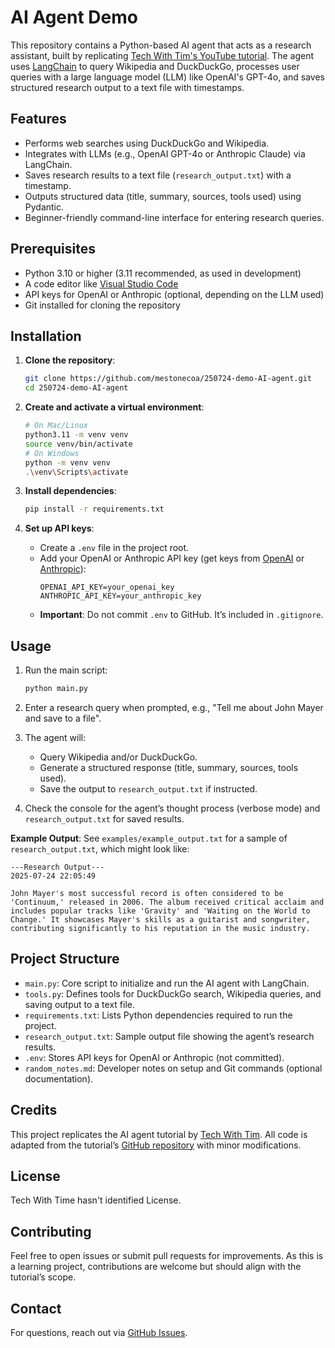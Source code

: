 # AI Agent Demo
This repository contains a Python-based AI agent that acts as a research assistant, built by replicating [Tech With Tim's YouTube tutorial](https://www.youtube.com/watch?v=bTMPwUgLZf0). The agent uses [LangChain](https://www.langchain.com/) to query Wikipedia and DuckDuckGo, processes user queries with a large language model (LLM) like OpenAI's GPT-4o, and saves structured research output to a text file with timestamps.

## Features
- Performs web searches using DuckDuckGo and Wikipedia.
- Integrates with LLMs (e.g., OpenAI GPT-4o or Anthropic Claude) via LangChain.
- Saves research results to a text file (`research_output.txt`) with a timestamp.
- Outputs structured data (title, summary, sources, tools used) using Pydantic.
- Beginner-friendly command-line interface for entering research queries.

## Prerequisites
- Python 3.10 or higher (3.11 recommended, as used in development)
- A code editor like [Visual Studio Code](https://code.visualstudio.com/)
- API keys for OpenAI or Anthropic (optional, depending on the LLM used)
- Git installed for cloning the repository

## Installation
1. **Clone the repository**:
   ```bash
   git clone https://github.com/mestonecoa/250724-demo-AI-agent.git
   cd 250724-demo-AI-agent
   ```

2. **Create and activate a virtual environment**:
   ```bash
   # On Mac/Linux
   python3.11 -m venv venv
   source venv/bin/activate
   # On Windows
   python -m venv venv
   .\venv\Scripts\activate
   ```

3. **Install dependencies**:
   ```bash
   pip install -r requirements.txt
   ```

4. **Set up API keys**:
   - Create a `.env` file in the project root.
   - Add your OpenAI or Anthropic API key (get keys from [OpenAI](https://platform.openai.com/api-keys) or [Anthropic](https://console.anthropic.com/settings/keys)):
     ```env
     OPENAI_API_KEY=your_openai_key
     ANTHROPIC_API_KEY=your_anthropic_key
     ```
   - **Important**: Do not commit `.env` to GitHub. It’s included in `.gitignore`.

## Usage
1. Run the main script:
   ```bash
   python main.py
   ```

2. Enter a research query when prompted, e.g., "Tell me about John Mayer and save to a file".
3. The agent will:
   - Query Wikipedia and/or DuckDuckGo.
   - Generate a structured response (title, summary, sources, tools used).
   - Save the output to `research_output.txt` if instructed.
4. Check the console for the agent’s thought process (verbose mode) and `research_output.txt` for saved results.

**Example Output**:
See `examples/example_output.txt` for a sample of `research_output.txt`, which might look like:
```
---Research Output---
2025-07-24 22:05:49

John Mayer's most successful record is often considered to be 'Continuum,' released in 2006. The album received critical acclaim and includes popular tracks like 'Gravity' and 'Waiting on the World to Change.' It showcases Mayer's skills as a guitarist and songwriter, contributing significantly to his reputation in the music industry.
```

## Project Structure
- `main.py`: Core script to initialize and run the AI agent with LangChain.
- `tools.py`: Defines tools for DuckDuckGo search, Wikipedia queries, and saving output to a text file.
- `requirements.txt`: Lists Python dependencies required to run the project.
- `research_output.txt`: Sample output file showing the agent’s research results.
- `.env`: Stores API keys for OpenAI or Anthropic (not committed).
- `random_notes.md`: Developer notes on setup and Git commands (optional documentation).

## Credits
This project replicates the AI agent tutorial by [Tech With Tim](https://www.youtube.com/watch?v=bTMPwUgLZf0). All code is adapted from the tutorial’s [GitHub repository](https://github.com/techwithtim/PythonAIAgentFromScratch) with minor modifications.

## License
Tech With Time hasn't identified License.

## Contributing
Feel free to open issues or submit pull requests for improvements. As this is a learning project, contributions are welcome but should align with the tutorial’s scope.

## Contact
For questions, reach out via [GitHub Issues](https://github.com/mestonecoa/250724-demo-AI-agent/issues).